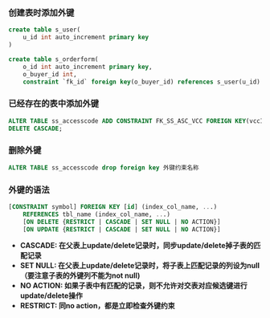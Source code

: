 ### 创建表时添加外键

```sql
create table s_user(
    u_id int auto_increment primary key
)

create table s_orderform(
    o_id int auto_increment primary key,
    o_buyer_id int,
    constraint `fk_id` foreign key(o_buyer_id) references s_user(u_id) #外键到s_user表的u_id字段
```

### 已经存在的表中添加外键

```sql
ALTER TABLE ss_accesscode ADD CONSTRAINT FK_SS_ASC_VCC FOREIGN KEY(vccId) REFERENCES ss_vcc(vccId) ON 
DELETE CASCADE;
```

### 删除外键

```sql
ALTER TABLE ss_accesscode drop foreign key 外键约束名称
```

### 外键的语法

```sql
[CONSTRAINT symbol] FOREIGN KEY [id] (index_col_name, ...)  
    REFERENCES tbl_name (index_col_name, ...)  
    [ON DELETE {RESTRICT | CASCADE | SET NULL | NO ACTION}]  
    [ON UPDATE {RESTRICT | CASCADE | SET NULL | NO ACTION}]
```

* **CASCADE: 在父表上update/delete记录时，同步update/delete掉子表的匹配记录**
* **SET NULL: 在父表上update/delete记录时，将子表上匹配记录的列设为null（要注意子表的外键列不能为not null\)**
* **NO ACTION: 如果子表中有匹配的记录，则不允许对交表对应候选键进行update/delete操作**
* **RESTRICT: 同no action，都是立即检查外键约束**



